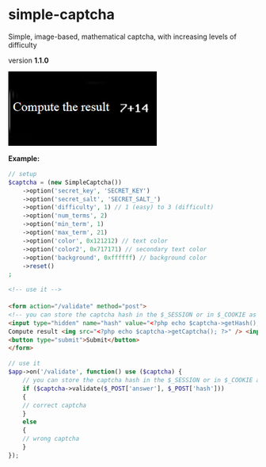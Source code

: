 # simple-captcha

Simple, image-based, mathematical captcha, with increasing levels of difficulty

version **1.1.0**

![SimpleCaptcha](/simple-captcha.jpg)


**Example:**

```php
// setup
$captcha = (new SimpleCaptcha())
    ->option('secret_key', 'SECRET_KEY')
    ->option('secret_salt', 'SECRET_SALT_')
    ->option('difficulty', 1) // 1 (easy) to 3 (difficult)
    ->option('num_terms', 2)
    ->option('min_term', 1)
    ->option('max_term', 21)
    ->option('color', 0x121212) // text color
    ->option('color2', 0x717171) // secondary text color
    ->option('background', 0xffffff) // background color
    ->reset()
;
```

```html
<!-- use it -->

<form action="/validate" method="post">
<!-- you can store the captcha hash in the $_SESSION or in $_COOKIE as well -->
<input type="hidden" name="hash" value="<?php echo $captcha->getHash(); ?>" />
Compute result <img src="<?php echo $captcha->getCaptcha(); ?>" /> <input type="text" name="answer" value="" />
<button type="submit">Submit</button>
</form>
```

```php
// use it
$app->on('/validate', function() use ($captcha) {
    // you can store the captcha hash in the $_SESSION or in $_COOKIE as well
    if ($captcha->validate($_POST['answer'], $_POST['hash']))
    {
    // correct captcha
    }
    else
    {
    // wrong captcha
    }
});
```